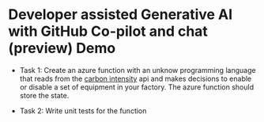 # Developer assisted Generative AI with GitHub Co-pilot and chat (preview) Demo

- Task 1: Create an azure function with an unknow programming language that reads from the [carbon intensity](https://api.carbonintensity.org.uk/) api and makes decisions to enable or disable a set of equipment in your factory. The azure function should store the state.

- Task 2: Write unit tests for the function
